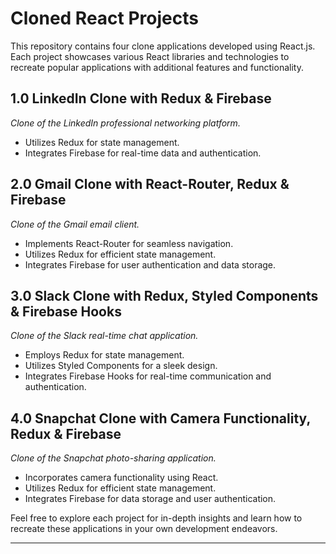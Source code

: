 # Cloned React Projects

This repository contains four clone applications developed using React.js. Each project showcases various React libraries and technologies to recreate popular applications with additional features and functionality.

## 1.0 LinkedIn Clone with Redux & Firebase

*Clone of the LinkedIn professional networking platform.*

- Utilizes Redux for state management.
- Integrates Firebase for real-time data and authentication.

## 2.0 Gmail Clone with React-Router, Redux & Firebase

*Clone of the Gmail email client.*

- Implements React-Router for seamless navigation.
- Utilizes Redux for efficient state management.
- Integrates Firebase for user authentication and data storage.

## 3.0 Slack Clone with Redux, Styled Components & Firebase Hooks

*Clone of the Slack real-time chat application.*

- Employs Redux for state management.
- Utilizes Styled Components for a sleek design.
- Integrates Firebase Hooks for real-time communication and authentication.

## 4.0 Snapchat Clone with Camera Functionality, Redux & Firebase

*Clone of the Snapchat photo-sharing application.*

- Incorporates camera functionality using React.
- Utilizes Redux for efficient state management.
- Integrates Firebase for data storage and user authentication.

Feel free to explore each project for in-depth insights and learn how to recreate these applications in your own development endeavors.

---
